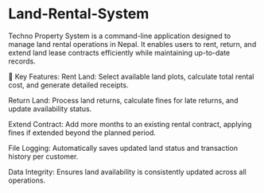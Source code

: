 # Land-Rental-System
Techno Property System is a command-line application designed to manage land rental operations in Nepal. It enables users to rent, return, and extend land lease contracts efficiently while maintaining up-to-date records.

🔧 Key Features:
Rent Land: Select available land plots, calculate total rental cost, and generate detailed receipts.

Return Land: Process land returns, calculate fines for late returns, and update availability status.

Extend Contract: Add more months to an existing rental contract, applying fines if extended beyond the planned period.

File Logging: Automatically saves updated land status and transaction history per customer.

Data Integrity: Ensures land availability is consistently updated across all operations.
